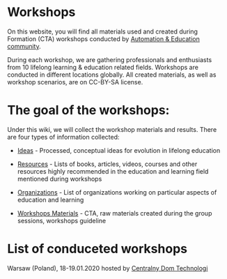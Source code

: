 # Workshops
On this website, you will find all materials used and created during Formation (CTA) workshops conducted by [Automation & Education community](https://www.automationeducation.org/).

During each workshop, we are gathering professionals and enthusiasts from 10 lifelong learning & education related fields. Workshops are conducted in different locations globally. All created materials, as well as workshop scenarios, are on CC-BY-SA license.

# The goal of the workshops:

Under this wiki, we will collect the workshop materials and results. There are four types of information collected:
+ [Ideas](https://github.com/AutomationEducation/Workshops/wiki/Ideas) - Processed, conceptual ideas for evolution in lifelong education

+ [Resources](https://github.com/AutomationEducation/Workshops/wiki/Resources) - Lists of books, articles, videos, courses and other resources highly recommended in the education and learning     field mentioned during workshops

+ [Organizations](https://github.com/AutomationEducation/Workshops/wiki/Organizations) - List of organizations working on particular aspects of education and learning

+ [Workshops Materials](https://github.com/AutomationEducation/Workshops/wiki/Workshops-Materials) - CTA, raw materials created during the group sessions, workshops guideline 
  
 # List of conduceted workshops
 Warsaw (Poland), 18-19.01.2020 hosted by [Centralny Dom Technologi](https://cdt.pl/)
